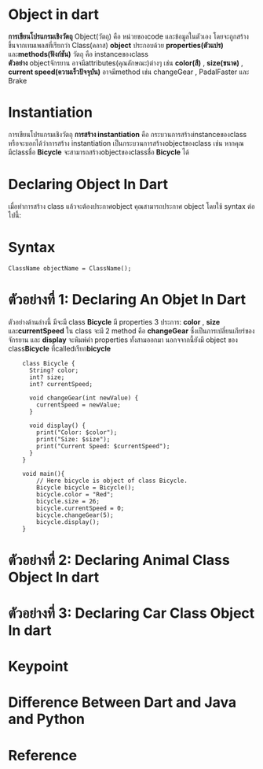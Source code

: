 # Object in dart
**การเขียนโปรแกรมเชิงวัตถุ** Object(วัตถุ) คือ หน่วยของcode และข้อมูลในตัวเอง โดยจะถูกสร้างขึ้นจากเทมเพลสที่เรียกว่า Class(คลาส)  **object** ประกอบด้วย **properties(ตัวแปร)** และ**methods(ฟังก์ชัน)** วัตถุ คือ instanceของclass  
**ตัวอย่าง** objectจักรยาน อาจมีattributes(คุณลักษณะ)ต่างๆ เช่น **color(สี)** , **size(ขนาด)** , **current speed(ความเร็วปัจจุบัน)** อาจมีmethod เช่น changeGear , PadalFaster และ Brake

# Instantiation
การเขียนโปรแกรมเชิงวัตถุ **การสร้าง instantiation** คือ กระบวนการสร้างinstanceของclass หรือจะบอกได้ว่าการสร้าง instantiation เป็นกระบวนการสร้างobjectของclass เช่น หากคุณมีclassชื่อ **Bicycle** จะสามารถสร้างobjectของclassชื่อ **Bicycle** ได้

# Declaring Object In Dart
เมื่อทำการสร้าง class แล้วจะต้องประกาศobject คุณสามารถประกาศ object โดยใช้ syntax ต่อไปนี้:

# Syntax
```
ClassName objectName = ClassName();
```

# ตัวอย่างที่ 1: Declaring An Objet In Dart
ตัวอย่างด้านล่างนี้ มีจะมี class **Bicycle** มี properties 3 ประการ: **color** , **size** และ**currentSpeed** ใน class จะมี 2 method คือ **changeGear** ซึ่งเป็นการเปลี่ยนเกียร์ของจักรยาน และ **display** จะพิมพ์ค่า properties ทั้งสามออกมา นอกจจากนี้ยังมี object ของ class**Bicycle** ที่calledเรียก**bicycle**
```
    class Bicycle {
      String? color;
      int? size;
      int? currentSpeed;
    
      void changeGear(int newValue) {
        currentSpeed = newValue;
      }
    
      void display() {
        print("Color: $color");
        print("Size: $size");
        print("Current Speed: $currentSpeed");
      }
    }

    void main(){
        // Here bicycle is object of class Bicycle. 
        Bicycle bicycle = Bicycle();
        bicycle.color = "Red";
        bicycle.size = 26;
        bicycle.currentSpeed = 0;
        bicycle.changeGear(5);
        bicycle.display();
    }
```

# ตัวอย่างที่ 2: Declaring Animal Class Object In dart


# ตัวอย่างที่ 3: Declaring Car Class Object In dart


# Keypoint


# Difference Between Dart and Java and Python


# Reference
